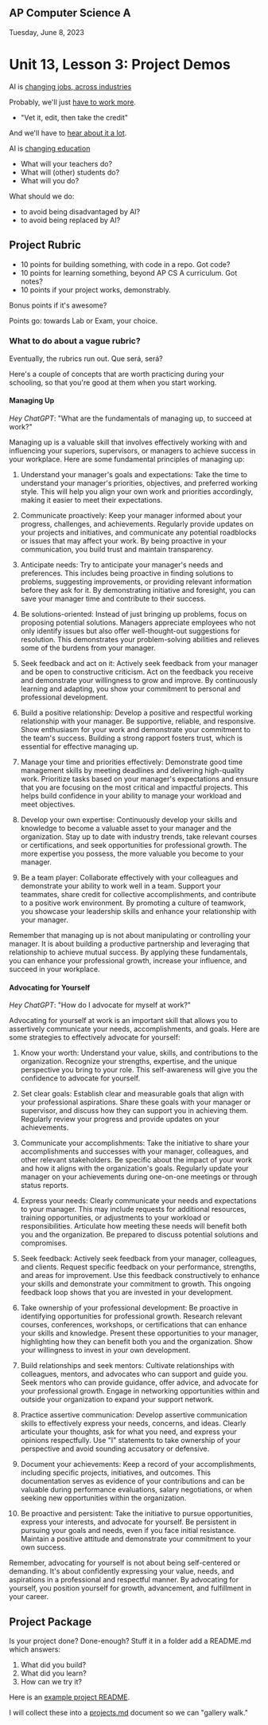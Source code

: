 ## AP Computer Science A

Tuesday, June 8, 2023

# Unit 13, Lesson 3: Project Demos

AI is [changing jobs, across industries](https://www.washingtonpost.com/technology/interactive/2023/ai-jobs-workplace/)

Probably, we'll just [have to work more](https://www.theatlantic.com/technology/archive/2023/05/ai-chatgpt-productivity-work/674090/).

- "Vet it, edit, then take the credit"

And we'll have to [hear about it a lot](https://www.youtube.com/watch?v=-P-ein58laA).

AI is [changing education](https://www.rollingstone.com/culture/culture-features/texas-am-chatgpt-ai-professor-flunks-students-false-claims-1234736601/)

- What will your teachers do?
- What will (other) students do?
- What will you do?

What should we do:

- to avoid being disadvantaged by AI?
- to avoid being replaced by AI?

## Project Rubric

- 10 points for building something, with code in a repo. Got code?
- 10 points for learning something, beyond AP CS A curriculum. Got notes?
- 10 points if your project works, demonstrably.

Bonus points if it's awesome?

Points go: towards Lab or Exam, your choice.

### What to do about a vague rubric?

Eventually, the rubrics run out. Que será, será?

Here's a couple of concepts that are worth practicing during your schooling, so that you're good at them when you start working.

#### Managing Up

_Hey ChatGPT_: "What are the fundamentals of managing up, to succeed at work?"

Managing up is a valuable skill that involves effectively working with and influencing your superiors, supervisors, or managers to achieve success in your workplace. Here are some fundamental principles of managing up:

1. Understand your manager's goals and expectations: Take the time to understand your manager's priorities, objectives, and preferred working style. This will help you align your own work and priorities accordingly, making it easier to meet their expectations.

2. Communicate proactively: Keep your manager informed about your progress, challenges, and achievements. Regularly provide updates on your projects and initiatives, and communicate any potential roadblocks or issues that may affect your work. By being proactive in your communication, you build trust and maintain transparency.

3. Anticipate needs: Try to anticipate your manager's needs and preferences. This includes being proactive in finding solutions to problems, suggesting improvements, or providing relevant information before they ask for it. By demonstrating initiative and foresight, you can save your manager time and contribute to their success.

4. Be solutions-oriented: Instead of just bringing up problems, focus on proposing potential solutions. Managers appreciate employees who not only identify issues but also offer well-thought-out suggestions for resolution. This demonstrates your problem-solving abilities and relieves some of the burdens from your manager.

5. Seek feedback and act on it: Actively seek feedback from your manager and be open to constructive criticism. Act on the feedback you receive and demonstrate your willingness to grow and improve. By continuously learning and adapting, you show your commitment to personal and professional development.

6. Build a positive relationship: Develop a positive and respectful working relationship with your manager. Be supportive, reliable, and responsive. Show enthusiasm for your work and demonstrate your commitment to the team's success. Building a strong rapport fosters trust, which is essential for effective managing up.

7. Manage your time and priorities effectively: Demonstrate good time management skills by meeting deadlines and delivering high-quality work. Prioritize tasks based on your manager's expectations and ensure that you are focusing on the most critical and impactful projects. This helps build confidence in your ability to manage your workload and meet objectives.

8. Develop your own expertise: Continuously develop your skills and knowledge to become a valuable asset to your manager and the organization. Stay up to date with industry trends, take relevant courses or certifications, and seek opportunities for professional growth. The more expertise you possess, the more valuable you become to your manager.

9. Be a team player: Collaborate effectively with your colleagues and demonstrate your ability to work well in a team. Support your teammates, share credit for collective accomplishments, and contribute to a positive work environment. By promoting a culture of teamwork, you showcase your leadership skills and enhance your relationship with your manager.

Remember that managing up is not about manipulating or controlling your manager. It is about building a productive partnership and leveraging that relationship to achieve mutual success. By applying these fundamentals, you can enhance your professional growth, increase your influence, and succeed in your workplace.

#### Advocating for Yourself

_Hey ChatGPT_: "How do I advocate for myself at work?"

Advocating for yourself at work is an important skill that allows you to assertively communicate your needs, accomplishments, and goals. Here are some strategies to effectively advocate for yourself:

1. Know your worth: Understand your value, skills, and contributions to the organization. Recognize your strengths, expertise, and the unique perspective you bring to your role. This self-awareness will give you the confidence to advocate for yourself.

2. Set clear goals: Establish clear and measurable goals that align with your professional aspirations. Share these goals with your manager or supervisor, and discuss how they can support you in achieving them. Regularly review your progress and provide updates on your achievements.

3. Communicate your accomplishments: Take the initiative to share your accomplishments and successes with your manager, colleagues, and other relevant stakeholders. Be specific about the impact of your work and how it aligns with the organization's goals. Regularly update your manager on your achievements during one-on-one meetings or through status reports.

4. Express your needs: Clearly communicate your needs and expectations to your manager. This may include requests for additional resources, training opportunities, or adjustments to your workload or responsibilities. Articulate how meeting these needs will benefit both you and the organization. Be prepared to discuss potential solutions and compromises.

5. Seek feedback: Actively seek feedback from your manager, colleagues, and clients. Request specific feedback on your performance, strengths, and areas for improvement. Use this feedback constructively to enhance your skills and demonstrate your commitment to growth. This ongoing feedback loop shows that you are invested in your development.

6. Take ownership of your professional development: Be proactive in identifying opportunities for professional growth. Research relevant courses, conferences, workshops, or certifications that can enhance your skills and knowledge. Present these opportunities to your manager, highlighting how they can benefit both you and the organization. Show your willingness to invest in your own development.

7. Build relationships and seek mentors: Cultivate relationships with colleagues, mentors, and advocates who can support and guide you. Seek mentors who can provide guidance, offer advice, and advocate for your professional growth. Engage in networking opportunities within and outside your organization to expand your support network.

8. Practice assertive communication: Develop assertive communication skills to effectively express your needs, concerns, and ideas. Clearly articulate your thoughts, ask for what you need, and express your opinions respectfully. Use "I" statements to take ownership of your perspective and avoid sounding accusatory or defensive.

9. Document your achievements: Keep a record of your accomplishments, including specific projects, initiatives, and outcomes. This documentation serves as evidence of your contributions and can be valuable during performance evaluations, salary negotiations, or when seeking new opportunities within the organization.

10. Be proactive and persistent: Take the initiative to pursue opportunities, express your interests, and advocate for yourself. Be persistent in pursuing your goals and needs, even if you face initial resistance. Maintain a positive attitude and demonstrate your commitment to your own success.

Remember, advocating for yourself is not about being self-centered or demanding. It's about confidently expressing your value, needs, and aspirations in a professional and respectful manner. By advocating for yourself, you position yourself for growth, advancement, and fulfillment in your career.

## Project Package

Is your project done? Done-enough? Stuff it in a folder add a README.md which answers:

1. What did you build?
2. What did you learn?
3. How can we try it?

Here is an [example project README](example.md).

I will collect these into a [projects.md](projects.md) document so we can "gallery walk."
